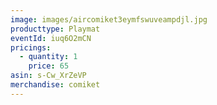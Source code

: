 ```yaml
---
image: images/aircomiket3eymfswuveampdjl.jpg
producttype: Playmat
eventId: iuq6O2mCN
pricings:
  - quantity: 1
    price: 65
asin: s-Cw_XrZeVP
merchandise: comiket
---
```

